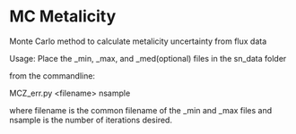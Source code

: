 MC Metalicity
====================

Monte Carlo method to calculate metalicity uncertainty from flux data

Usage:
Place the _min, _max, and _med(optional) files in the sn_data folder 


from the commandline:

MCZ_err.py \<filename\> nsample

where filename is the common filename of the _min and _max files and nsample is the number of iterations desired.
